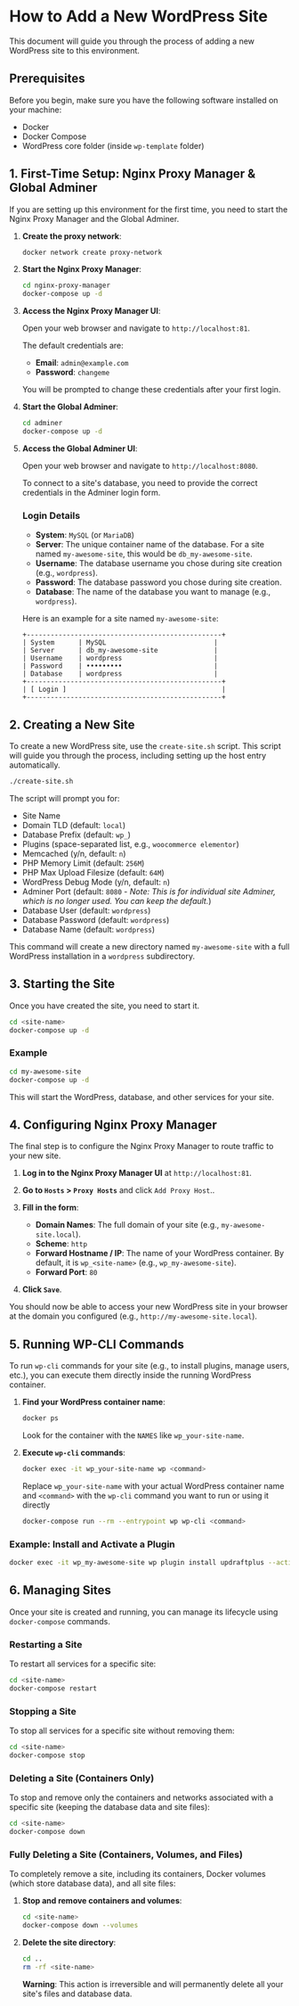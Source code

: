 # How to Add a New WordPress Site

This document will guide you through the process of adding a new WordPress site to this environment.

## Prerequisites

Before you begin, make sure you have the following software installed on your machine:

- Docker
- Docker Compose
- WordPress core folder (inside `wp-template` folder)

## 1. First-Time Setup: Nginx Proxy Manager & Global Adminer

If you are setting up this environment for the first time, you need to start the Nginx Proxy Manager and the Global Adminer.

1.  **Create the proxy network**:

    ```bash
    docker network create proxy-network
    ```

2.  **Start the Nginx Proxy Manager**:

    ```bash
    cd nginx-proxy-manager
    docker-compose up -d
    ```

3.  **Access the Nginx Proxy Manager UI**:

    Open your web browser and navigate to `http://localhost:81`.

    The default credentials are:

    - **Email**: `admin@example.com`
    - **Password**: `changeme`

    You will be prompted to change these credentials after your first login.

4.  **Start the Global Adminer**:

    ```bash
    cd adminer
    docker-compose up -d
    ```

5.  **Access the Global Adminer UI**:

    Open your web browser and navigate to `http://localhost:8080`.

    To connect to a site's database, you need to provide the correct credentials in the Adminer login form.

    ### Login Details

    - **System**: `MySQL` (or `MariaDB`)
    - **Server**: The unique container name of the database. For a site named `my-awesome-site`, this would be `db_my-awesome-site`.
    - **Username**: The database username you chose during site creation (e.g., `wordpress`).
    - **Password**: The database password you chose during site creation.
    - **Database**: The name of the database you want to manage (e.g., `wordpress`).

    Here is an example for a site named `my-awesome-site`:

    ```
    +-------------------------------------------------+
    | System      | MySQL                           |
    | Server      | db_my-awesome-site              |
    | Username    | wordpress                       |
    | Password    | •••••••••                       |
    | Database    | wordpress                       |
    +-------------------------------------------------+
    | [ Login ]                                       |
    +-------------------------------------------------+
    ```

## 2. Creating a New Site

To create a new WordPress site, use the `create-site.sh` script. This script will guide you through the process, including setting up the host entry automatically.

```bash
./create-site.sh
```

The script will prompt you for:

- Site Name
- Domain TLD (default: `local`)
- Database Prefix (default: `wp_`)
- Plugins (space-separated list, e.g., `woocommerce elementor`)
- Memcached (y/n, default: `n`)
- PHP Memory Limit (default: `256M`)
- PHP Max Upload Filesize (default: `64M`)
- WordPress Debug Mode (y/n, default: `n`)
- Adminer Port (default: `8080` - _Note: This is for individual site Adminer, which is no longer used. You can keep the default._)
- Database User (default: `wordpress`)
- Database Password (default: `wordpress`)
- Database Name (default: `wordpress`)

This command will create a new directory named `my-awesome-site` with a full WordPress installation in a `wordpress` subdirectory.

## 3. Starting the Site

Once you have created the site, you need to start it.

```bash
cd <site-name>
docker-compose up -d
```

### Example

```bash
cd my-awesome-site
docker-compose up -d
```

This will start the WordPress, database, and other services for your site.

## 4. Configuring Nginx Proxy Manager

The final step is to configure the Nginx Proxy Manager to route traffic to your new site.

1.  **Log in to the Nginx Proxy Manager UI** at `http://localhost:81`.

2.  **Go to `Hosts` > `Proxy Hosts`** and click `Add Proxy Host`..

3.  **Fill in the form**:

    - **Domain Names**: The full domain of your site (e.g., `my-awesome-site.local`).
    - **Scheme**: `http`
    - **Forward Hostname / IP**: The name of your WordPress container. By default, it is `wp_<site-name>` (e.g., `wp_my-awesome-site`).
    - **Forward Port**: `80`

4.  **Click `Save`**.

You should now be able to access your new WordPress site in your browser at the domain you configured (e.g., `http://my-awesome-site.local`).

## 5. Running WP-CLI Commands

To run `wp-cli` commands for your site (e.g., to install plugins, manage users, etc.), you can execute them directly inside the running WordPress container.

1.  **Find your WordPress container name**:

    ```bash
    docker ps
    ```

    Look for the container with the `NAMES` like `wp_your-site-name`.

2.  **Execute `wp-cli` commands**:
    ```bash
    docker exec -it wp_your-site-name wp <command>
    ````
    Replace `wp_your-site-name` with your actual WordPress container name and `<command>` with the `wp-cli` command you want to run or using it directly
    ```bash
    docker-compose run --rm --entrypoint wp wp-cli <command>
    ```

### Example: Install and Activate a Plugin

```bash
docker exec -it wp_my-awesome-site wp plugin install updraftplus --activate
```

## 6. Managing Sites

Once your site is created and running, you can manage its lifecycle using `docker-compose` commands.

### Restarting a Site

To restart all services for a specific site:

```bash
cd <site-name>
docker-compose restart
```

### Stopping a Site

To stop all services for a specific site without removing them:

```bash
cd <site-name>
docker-compose stop
```

### Deleting a Site (Containers Only)

To stop and remove only the containers and networks associated with a specific site (keeping the database data and site files):

```bash
cd <site-name>
docker-compose down
```

### Fully Deleting a Site (Containers, Volumes, and Files)

To completely remove a site, including its containers, Docker volumes (which store database data), and all site files:

1.  **Stop and remove containers and volumes**:

    ```bash
    cd <site-name>
    docker-compose down --volumes
    ```

2.  **Delete the site directory**:

    ```bash
    cd ..
    rm -rf <site-name>
    ```

    **Warning**: This action is irreversible and will permanently delete all your site's files and database data.
